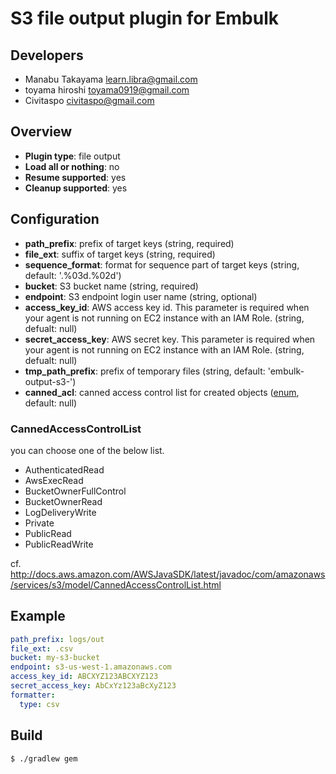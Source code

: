 # S3 file output plugin for Embulk

## Developers

* Manabu Takayama <learn.libra@gmail.com>
* toyama hiroshi <toyama0919@gmail.com>
* Civitaspo <civitaspo@gmail.com>

## Overview

* **Plugin type**: file output
* **Load all or nothing**: no
* **Resume supported**: yes
* **Cleanup supported**: yes

## Configuration

- **path_prefix**: prefix of target keys (string, required)
- **file_ext**: suffix of target keys (string, required)
- **sequence_format**: format for sequence part of target keys (string, default: '.%03d.%02d')
- **bucket**: S3 bucket name (string, required)
- **endpoint**: S3 endpoint login user name (string, optional)
- **access_key_id**: AWS access key id. This parameter is required when your agent is not running on EC2 instance with an IAM Role. (string, defualt: null)
- **secret_access_key**: AWS secret key. This parameter is required when your agent is not running on EC2 instance with an IAM Role. (string, defualt: null)
- **tmp_path_prefix**: prefix of temporary files (string, default: 'embulk-output-s3-')
- **canned_acl**: canned access control list for created objects ([enum](#cannedaccesscontrollist), default: null)

### CannedAccessControlList
you can choose one of the below list.

- AuthenticatedRead
- AwsExecRead
- BucketOwnerFullControl
- BucketOwnerRead
- LogDeliveryWrite
- Private
- PublicRead
- PublicReadWrite

cf. http://docs.aws.amazon.com/AWSJavaSDK/latest/javadoc/com/amazonaws/services/s3/model/CannedAccessControlList.html

## Example

```yaml
path_prefix: logs/out
file_ext: .csv
bucket: my-s3-bucket
endpoint: s3-us-west-1.amazonaws.com
access_key_id: ABCXYZ123ABCXYZ123
secret_access_key: AbCxYz123aBcXyZ123
formatter:
  type: csv
```


## Build

```
$ ./gradlew gem
```
